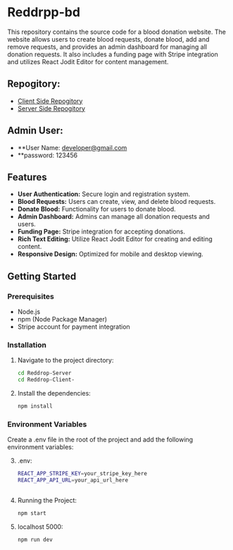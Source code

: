 # Reddrpp-bd

This repository contains the source code for a blood donation website. The website allows users to create blood requests, donate blood, add and remove requests, and provides an admin dashboard for managing all donation requests. It also includes a funding page with Stripe integration and utilizes React Jodit Editor for content management.

## Repogitory:
- [Client Side Repogitory](https://github.com/hasanalam365/Reddrop-Client-)
- [Server Side Repogitory](https://github.com/hasanalam365/Reddrop-Server)


## Admin User:
- **User Name: developer@gmail.com
- **password: 123456

## Features

- **User Authentication:** Secure login and registration system.
- **Blood Requests:** Users can create, view, and delete blood requests.
- **Donate Blood:** Functionality for users to donate blood.
- **Admin Dashboard:** Admins can manage all donation requests and users.
- **Funding Page:** Stripe integration for accepting donations.
- **Rich Text Editing:** Utilize React Jodit Editor for creating and editing content.
- **Responsive Design:** Optimized for mobile and desktop viewing.

## Getting Started

### Prerequisites

- Node.js
- npm (Node Package Manager)
- Stripe account for payment integration

### Installation


1. Navigate to the project directory:
   ```sh
   cd Reddrop-Server
   cd Reddrop-Client-

2. Install the dependencies:
   ```sh
   npm install

### Environment Variables
Create a .env file in the root of the project and add the following environment variables:


3. .env:
   ```sh
   REACT_APP_STRIPE_KEY=your_stripe_key_here
   REACT_APP_API_URL=your_api_url_here
  

4. Running the Project:
   ```sh
   npm start

5. localhost 5000:
   ```sh
   npm run dev

